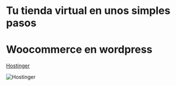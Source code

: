 
# Tu tienda virtual en unos simples pasos
# Woocommerce en wordpress

[Hostinger](https://www.hostinger.es/orden)

![Hostinger](http://i.imgur.com/g4hOX8m.png)
